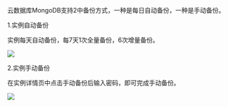 云数据库MongoDB支持2中备份方式，一种是每日自动备份，一种是手动备份。

1.实例自动备份

实例每天自动备份，每7天1次全量备份，6次增量备份。

![](http://imgcache.tcecqpoc.fsphere.cn/image/mc.qcloudimg.com/static/img/4177b1b21ded9ec323c127965da9149e/zidongbeif.png)

2.实例手动备份

在实例详情页中点击手动备份后输入密码，即可完成手动备份。

![](http://imgcache.tcecqpoc.fsphere.cn/image/mc.qcloudimg.com/static/img/f3884e673178cd4e7d74055a82d6695a/shoudongbeif.png)
